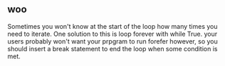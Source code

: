 ## woo

Sometimes you won't know at the start of the loop how many times you need to iterate.
One solution to this is loop forever with while True. your users probably won't want your prpgram to run forefer however, so you should insert a break statement to end the loop when some condition is met.
